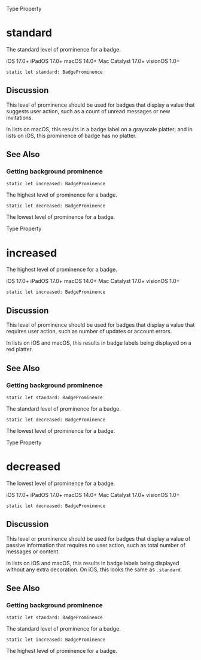 Type Property

# standard

The standard level of prominence for a badge.

iOS 17.0+  iPadOS 17.0+  macOS 14.0+  Mac Catalyst 17.0+  visionOS 1.0+

    
    
    static let standard: BadgeProminence

## Discussion

This level of prominence should be used for badges that display a value that
suggests user action, such as a count of unread messages or new invitations.

In lists on macOS, this results in a badge label on a grayscale platter; and
in lists on iOS, this prominence of badge has no platter.

## See Also

### Getting background prominence

`static let increased: BadgeProminence`

The highest level of prominence for a badge.

`static let decreased: BadgeProminence`

The lowest level of prominence for a badge.

Type Property

# increased

The highest level of prominence for a badge.

iOS 17.0+  iPadOS 17.0+  macOS 14.0+  Mac Catalyst 17.0+  visionOS 1.0+

    
    
    static let increased: BadgeProminence

## Discussion

This level of prominence should be used for badges that display a value that
requires user action, such as number of updates or account errors.

In lists on iOS and macOS, this results in badge labels being displayed on a
red platter.

## See Also

### Getting background prominence

`static let standard: BadgeProminence`

The standard level of prominence for a badge.

`static let decreased: BadgeProminence`

The lowest level of prominence for a badge.

Type Property

# decreased

The lowest level of prominence for a badge.

iOS 17.0+  iPadOS 17.0+  macOS 14.0+  Mac Catalyst 17.0+  visionOS 1.0+

    
    
    static let decreased: BadgeProminence

## Discussion

This level or prominence should be used for badges that display a value of
passive information that requires no user action, such as total number of
messages or content.

In lists on iOS and macOS, this results in badge labels being displayed
without any extra decoration. On iOS, this looks the same as `.standard`.

## See Also

### Getting background prominence

`static let standard: BadgeProminence`

The standard level of prominence for a badge.

`static let increased: BadgeProminence`

The highest level of prominence for a badge.

